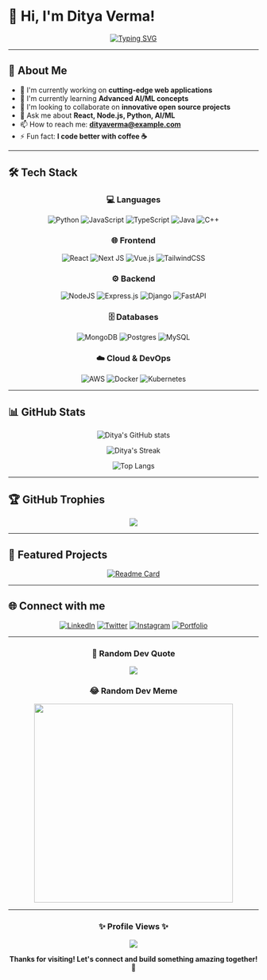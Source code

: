 # 💫 Hi, I'm Ditya Verma! 

<div align="center">

[![Typing SVG](https://readme-typing-svg.herokuapp.com?font=Fira+Code&pause=1000&color=36BCF7&center=true&vCenter=true&width=435&lines=Full+Stack+Developer;AI+%26+ML+Enthusiast;Open+Source+Contributor;Tech+Explorer)](https://git.io/typing-svg)

</div>

---

## 🚀 About Me

- 🔭 I'm currently working on **cutting-edge web applications**
- 🌱 I'm currently learning **Advanced AI/ML concepts**
- 👯 I'm looking to collaborate on **innovative open source projects**
- 💬 Ask me about **React, Node.js, Python, AI/ML**
- 📫 How to reach me: **dityaverma@example.com**
- ⚡ Fun fact: **I code better with coffee ☕**

---

## 🛠️ Tech Stack

<div align="center">

### 💻 Languages
![Python](https://img.shields.io/badge/python-3670A0?style=for-the-badge&logo=python&logoColor=ffdd54)
![JavaScript](https://img.shields.io/badge/javascript-%23323330.svg?style=for-the-badge&logo=javascript&logoColor=%23F7DF1E)
![TypeScript](https://img.shields.io/badge/typescript-%23007ACC.svg?style=for-the-badge&logo=typescript&logoColor=white)
![Java](https://img.shields.io/badge/java-%23ED8B00.svg?style=for-the-badge&logo=openjdk&logoColor=white)
![C++](https://img.shields.io/badge/c++-%2300599C.svg?style=for-the-badge&logo=c%2B%2B&logoColor=white)

### 🌐 Frontend
![React](https://img.shields.io/badge/react-%2320232a.svg?style=for-the-badge&logo=react&logoColor=%2361DAFB)
![Next JS](https://img.shields.io/badge/Next-black?style=for-the-badge&logo=next.js&logoColor=white)
![Vue.js](https://img.shields.io/badge/vuejs-%2335495e.svg?style=for-the-badge&logo=vuedotjs&logoColor=%234FC08D)
![TailwindCSS](https://img.shields.io/badge/tailwindcss-%2338B2AC.svg?style=for-the-badge&logo=tailwind-css&logoColor=white)

### ⚙️ Backend
![NodeJS](https://img.shields.io/badge/node.js-6DA55F?style=for-the-badge&logo=node.js&logoColor=white)
![Express.js](https://img.shields.io/badge/express.js-%23404d59.svg?style=for-the-badge&logo=express&logoColor=%2361DAFB)
![Django](https://img.shields.io/badge/django-%23092E20.svg?style=for-the-badge&logo=django&logoColor=white)
![FastAPI](https://img.shields.io/badge/FastAPI-005571?style=for-the-badge&logo=fastapi)

### 🗄️ Databases
![MongoDB](https://img.shields.io/badge/MongoDB-%234ea94b.svg?style=for-the-badge&logo=mongodb&logoColor=white)
![Postgres](https://img.shields.io/badge/postgres-%23316192.svg?style=for-the-badge&logo=postgresql&logoColor=white)
![MySQL](https://img.shields.io/badge/mysql-%2300f.svg?style=for-the-badge&logo=mysql&logoColor=white)

### ☁️ Cloud & DevOps
![AWS](https://img.shields.io/badge/AWS-%23FF9900.svg?style=for-the-badge&logo=amazon-aws&logoColor=white)
![Docker](https://img.shields.io/badge/docker-%230db7ed.svg?style=for-the-badge&logo=docker&logoColor=white)
![Kubernetes](https://img.shields.io/badge/kubernetes-%23326ce5.svg?style=for-the-badge&logo=kubernetes&logoColor=white)

</div>

---

## 📊 GitHub Stats

<div align="center">

![Ditya's GitHub stats](https://github-readme-stats.vercel.app/api?username=dityaverma&theme=radical&show_icons=true&hide_border=true&count_private=true)

![Ditya's Streak](https://github-readme-streak-stats.herokuapp.com/?user=dityaverma&theme=radical&hide_border=true)

![Top Langs](https://github-readme-stats.vercel.app/api/top-langs/?username=dityaverma&theme=radical&show_icons=true&hide_border=true&layout=compact)

</div>

---

## 🏆 GitHub Trophies

<div align="center">

![](https://github-profile-trophy.vercel.app/?username=dityaverma&theme=radical&no-frame=true&no-bg=true&margin-w=4)

</div>

---

## 🌟 Featured Projects

<div align="center">

[![Readme Card](https://github-readme-stats.vercel.app/api/pin/?username=dityaverma&repo=awesome-project&theme=radical&hide_border=true)](https://github.com/dityaverma/awesome-project)

</div>

---

## 🌐 Connect with me

<div align="center">

[![LinkedIn](https://img.shields.io/badge/LinkedIn-%230077B5.svg?style=for-the-badge&logo=linkedin&logoColor=white)](https://linkedin.com/in/dityaverma)
[![Twitter](https://img.shields.io/badge/Twitter-%231DA1F2.svg?style=for-the-badge&logo=Twitter&logoColor=white)](https://twitter.com/dityaverma)
[![Instagram](https://img.shields.io/badge/Instagram-%23E4405F.svg?style=for-the-badge&logo=Instagram&logoColor=white)](https://instagram.com/dityaverma)
[![Portfolio](https://img.shields.io/badge/Portfolio-%23000000.svg?style=for-the-badge&logo=firefox&logoColor=#FF7139)](https://dityaverma.dev)

</div>

---

<div align="center">

### 💭 Random Dev Quote
![](https://quotes-github-readme.vercel.app/api?type=horizontal&theme=radical)

### 😂 Random Dev Meme
<img src='https://randommeme-five.vercel.app/' style="height: 400px;"/>

</div>

---

<div align="center">

### ✨ Profile Views ✨
![](https://komarev.com/ghpvc/?username=dityaverma&color=brightgreen&style=flat-square)

**Thanks for visiting! Let's connect and build something amazing together! 🚀**

</div>
